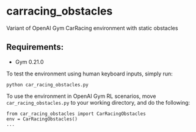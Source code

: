 # carracing_obstacles
Variant of OpenAI Gym CarRacing environment with static obstacles

## Requirements:
- Gym 0.21.0

To test the environment using human keyboard inputs, simply run:
```
python car_racing_obstacles.py
```

To use the environment in OpenAI Gym RL scenarios, move `car_racing_obstacles.py` to your working directory,
and do the following:

```
from car_racing_obstacles import CarRacingObstacles
env = CarRacingObstacles()
...
```